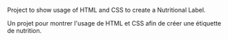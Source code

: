 Project to show usage of HTML and CSS to create a Nutritional Label.

Un projet pour montrer l'usage de HTML et CSS afin de créer une étiquette de nutrition.
